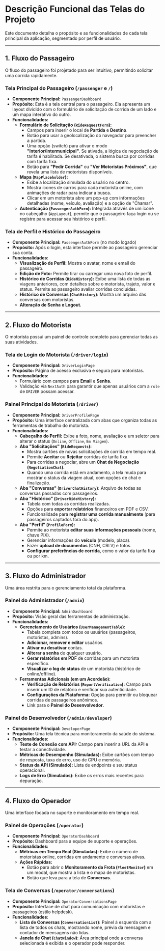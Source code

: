 # Descrição Funcional das Telas do Projeto

Este documento detalha o propósito e as funcionalidades de cada tela principal da aplicação, segmentado por perfil de usuário.

---

## 1. Fluxo do Passageiro

O fluxo do passageiro foi projetado para ser intuitivo, permitindo solicitar uma corrida rapidamente.

### Tela Principal do Passageiro (`/passenger` e `/`)

-   **Componente Principal:** `PassengerDashboard`
-   **Propósito:** Esta é a tela central para o passageiro. Ela apresenta um layout dividido com o formulário de solicitação de corrida de um lado e um mapa interativo do outro.
-   **Funcionalidades:**
    -   **Formulário de Solicitação (`RideRequestForm`):**
        -   Campos para inserir o local de **Partida** e **Destino**.
        -   Botão para usar a geolocalização do navegador para preencher a partida.
        -   Uma opção (switch) para ativar o modo **"Interior/Intermunicipal"**. Se ativada, a lógica de negociação de tarifa é habilitada. Se desativada, o sistema busca por corridas com tarifa fixa.
        -   Botão para **"Pedir Corrida"** ou **"Ver Motoristas Próximos"**, que revela uma lista de motoristas disponíveis.
    -   **Mapa (`MapPlaceholder`):**
        -   Exibe a localização simulada do usuário no centro.
        -   Mostra ícones de carros para cada motorista online, com animações de radar para indicar a busca.
        -   Clicar em um motorista abre um pop-up com informações detalhadas (nome, veículo, avaliação) e a opção de "Chamar".
    -   **Autenticação (`PassengerAuthForm`):** Integrada através de um ícone no cabeçalho (`AppLayout`), permite que o passageiro faça login ou se registre para acessar seu histórico e perfil.

### Tela de Perfil e Histórico do Passageiro

-   **Componente Principal:** `PassengerAuthForm` (no modo logado)
-   **Propósito:** Após o login, esta interface permite ao passageiro gerenciar sua conta.
-   **Funcionalidades:**
    -   **Visualização de Perfil:** Mostra o avatar, nome e email do passageiro.
    -   **Edição de Foto:** Permite tirar ou carregar uma nova foto de perfil.
    -   **Histórico de Corridas (`RideHistory`):** Exibe uma lista de todas as viagens anteriores, com detalhes sobre o motorista, trajeto, valor e status. Permite ao passageiro avaliar corridas concluídas.
    -   **Histórico de Conversas (`ChatHistory`):** Mostra um arquivo das conversas com motoristas.
    -   **Alteração de Senha e Logout.**

---

## 2. Fluxo do Motorista

O motorista possui um painel de controle completo para gerenciar todas as suas atividades.

### Tela de Login do Motorista (`/driver/login`)

-   **Componente Principal:** `DriverLoginPage`
-   **Propósito:** Página de acesso exclusiva e segura para motoristas.
-   **Funcionalidades:**
    -   Formulário com campos para **Email** e **Senha**.
    -   Validação via `NextAuth` para garantir que apenas usuários com a `role` de `DRIVER` possam acessar.

### Painel Principal do Motorista (`/driver`)

-   **Componente Principal:** `DriverProfilePage`
-   **Propósito:** Uma interface centralizada com abas que organiza todas as ferramentas de trabalho do motorista.
-   **Funcionalidades:**
    -   **Cabeçalho do Perfil:** Exibe a foto, nome, avaliação e um seletor para alterar o status (`Online`, `Offline`, `Em Viagem`).
    -   **Aba "Solicitações" (`RideRequests`):**
        -   Mostra cartões de novas solicitações de corrida em tempo real.
        -   Permite **Aceitar** ou **Rejeitar** corridas de tarifa fixa.
        -   Para corridas a negociar, abre um **Chat de Negociação (`NegotiationChat`)**.
        -   Quando uma corrida está em andamento, a tela muda para mostrar o status da viagem atual, com opções de chat e finalização.
    -   **Aba "Conversas" (`DriverChatHistory`):** Arquivo de todas as conversas passadas com passageiros.
    -   **Aba "Histórico" (`DriverRideHistory`):**
        -   Tabela com todas as corridas realizadas.
        -   Opções para **exportar relatórios** financeiros em PDF e CSV.
        -   Funcionalidade para **registrar uma corrida manualmente** (para passageiros captados fora do app).
    -   **Aba "Perfil" (`ProfileForm`):**
        -   Permite ao motorista **editar suas informações pessoais** (nome, chave PIX).
        -   Gerenciar informações do **veículo** (modelo, placa).
        -   Fazer **upload de documentos** (CNH, CRLV) e fotos.
        -   **Configurar preferências de corrida**, como o valor da tarifa fixa ou por km.

---

## 3. Fluxo do Administrador

Uma área restrita para o gerenciamento total da plataforma.

### Painel do Administrador (`/admin`)

-   **Componente Principal:** `AdminDashboard`
-   **Propósito:** Visão geral das ferramentas de administração.
-   **Funcionalidades:**
    -   **Gerenciamento de Usuários (`UserManagementTable`):**
        -   Tabela completa com todos os usuários (passageiros, motoristas, admins).
        -   **Adicionar, remover e editar** usuários.
        -   **Ativar ou desativar** contas.
        -   **Alterar a senha** de qualquer usuário.
        -   **Gerar relatórios em PDF** de corridas para um motorista específico.
        -   **Visualizar o log de status** de um motorista (histórico de online/offline).
    -   **Ferramentas Adicionais (em um Acordeão):**
        -   **Verificação de Relatórios (`ReportVerification`):** Campo para inserir um ID de relatório e verificar sua autenticidade.
        -   **Configurações da Plataforma:** Opção para permitir ou bloquear corridas de passageiros anônimos.
        -   Link para o **Painel do Desenvolvedor**.

### Painel do Desenvolvedor (`/admin/developer`)

-   **Componente Principal:** `DeveloperPage`
-   **Propósito:** Uma tela técnica para monitoramento da saúde do sistema.
-   **Funcionalidades:**
    -   **Teste de Conexão com API:** Campo para inserir a URL da API e testar a conectividade.
    -   **Métricas de Desempenho (Simuladas):** Exibe cartões com tempo de resposta, taxa de erro, uso de CPU e memória.
    -   **Status da API (Simulado):** Lista de endpoints e seu status operacional.
    -   **Logs de Erro (Simulados):** Exibe os erros mais recentes para depuração.

---

## 4. Fluxo do Operador

Uma interface focada no suporte e monitoramento em tempo real.

### Painel de Operações (`/operator`)

-   **Componente Principal:** `OperatorDashboard`
-   **Propósito:** Dashboard para a equipe de suporte e operações.
-   **Funcionalidades:**
    -   **Métricas em Tempo Real (Simuladas):** Exibe o número de motoristas online, corridas em andamento e conversas ativas.
    -   **Ações Rápidas:**
        -   Botão para abrir o **Monitoramento da Frota (`FleetMonitor`)** em um modal, que mostra a lista e o mapa de motoristas.
        -   Botão que leva para a tela de **Conversas**.

### Tela de Conversas (`/operator/conversations`)

-   **Componente Principal:** `OperatorConversationsPage`
-   **Propósito:** Interface de chat para comunicação com motoristas e passageiros (estilo helpdesk).
-   **Funcionalidades:**
    -   **Lista de Conversas (`ConversationList`):** Painel à esquerda com a lista de todos os chats, mostrando nome, prévia da mensagem e contador de mensagens não lidas.
    -   **Janela de Chat (`ChatWindow`):** Área principal onde a conversa selecionada é exibida e o operador pode responder.
